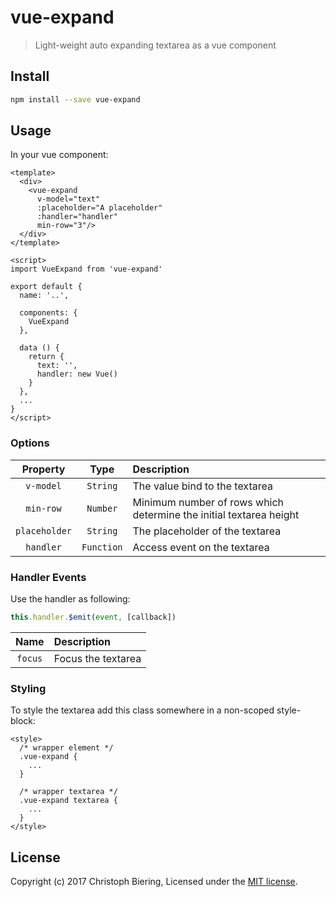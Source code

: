 # vue-expand

> Light-weight auto expanding textarea as a vue component

## Install

```bash
npm install --save vue-expand
```

## Usage

In your vue component:

```vue
<template>
  <div>
    <vue-expand
      v-model="text" 
      :placeholder="A placeholder" 
      :handler="handler" 
      min-row="3"/>
  </div>
</template>

<script>
import VueExpand from 'vue-expand'

export default {
  name: '..',

  components: {
    VueExpand
  },

  data () {
    return {
      text: '',
      handler: new Vue()
    }
  },
  ...
}
</script>
```

### Options

|Property|Type|Description|
|:--:|:--:|:--|
|`v-model`|`String`|The value bind to the textarea|
|`min-row`|`Number`|Minimum number of rows which determine the initial textarea height|
|`placeholder`|`String`|The placeholder of the textarea|
|`handler`|`Function`|Access event on the textarea|

### Handler Events

Use the handler as following:

```javascript
this.handler.$emit(event, [callback])
```

|Name|Description|
|:--:|:--|
|`focus`|Focus the textarea|

### Styling

To style the textarea add this class somewhere in a non-scoped style-block:

```vue
<style>
  /* wrapper element */
  .vue-expand {
    ...
  }

  /* wrapper textarea */
  .vue-expand textarea {
    ...
  }
</style>
```

## License

Copyright (c) 2017 Christoph Biering, Licensed under the [MIT license](./LICENSE).
